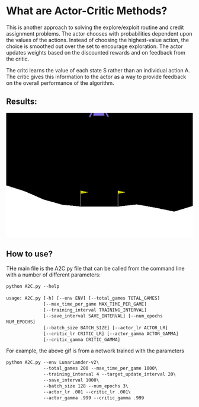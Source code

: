 # What are Actor-Critic Methods?

This is another approach to solving the explore/exploit routine and credit assignment problems. The actor chooses with probabilities dependent upon the values of the actions. Instead of choosing the highest-value action, the choice is smoothed out over the set to encourage exploration. The actor updates weights based on the discounted rewards and on feedback from the critic. 

The critc learns the value of each state S rather than an individual action A. The critic gives this information to the actor as a way to provide feedback on the overall performance of the algorithm.

## Results:

![](LunarLander2.gif)

## How to use?

THe main file is the A2C.py file that can be called from the command line with a number of different parameters:

```
python A2C.py --help

usage: A2C.py [-h] [--env ENV] [--total_games TOTAL_GAMES]
              [--max_time_per_game MAX_TIME_PER_GAME]
              [--training_interval TRAINING_INTERVAL]
              [--save_interval SAVE_INTERVAL] [--num_epochs NUM_EPOCHS]
              [--batch_size BATCH_SIZE] [--actor_lr ACTOR_LR]
              [--critic_lr CRITIC_LR] [--actor_gamma ACTOR_GAMMA]
              [--critic_gamma CRITIC_GAMMA]
```
For example, the above gif is from a network trained with the parameters
```
python A2C.py --env LunarLander-v2\
              --total_games 200 --max_time_per_game 1000\
              --training_interval 4 --target_update_interval 20\
              --save_interval 1000\
              --batch_size 128 --num_epochs 3\
              --actor_lr .001 --critic_lr .001\
              --actor_gamma .999 --critic_gamma .999
```
